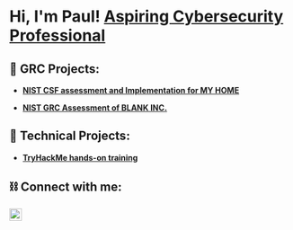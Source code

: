 <h1>Hi, I'm Paul! <a href="https://www.linkedin.com/in/paul-hickey-811b6aa8">Aspiring Cybersecurity Professional</a>
<h2>🔭 GRC Projects:</h2>

- [<b>NIST CSF assessment and Implementation for MY HOME</b>](https://github.com/paul-hickey-cybersecurity/CSF-Assessment-and-Implementation-of-MY-HOME)
  
- [<b>NIST GRC Assessment of BLANK INC.</b>](https://github.com/paul-hickey-cybersecurity/RMF-ASSESSMENT-OF-BLANK-INC)
  

<h2>🔧 Technical Projects:</h2>

- [<b>TryHackMe hands-on training</b>](https://tryhackme.com/r/p/paullypaull)

<h2> ⛓ Connect with me:</h2>


[<img align="left" alt="JoshMadakor | LinkedIn" width="22px" src="https://cdn.jsdelivr.net/npm/simple-icons@v3/icons/linkedin.svg" />][linkedin]


[linkedin]: https://www.linkedin.com/in/paul-hickey-811b6aa8

<!--
**joshmadakor1/joshmadakor1** is a ✨ _special_ ✨ repository because its `README.md` (this file) appears on your GitHub profile.

Here are some ideas to get you started:

- 🔭 I’m currently working on ...
- 🌱 I’m currently learning ...
- 👯 I’m looking to collaborate on ...
- 🤔 I’m looking for help with ...
- 💬 Ask me about ...
- 📫 How to reach me: ...
- 😄 Pronouns: ...
- ⚡ Fun fact: ...
-->
